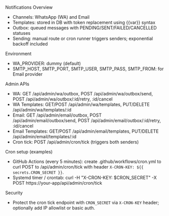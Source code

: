 Notifications Overview

- Channels: WhatsApp (WA) and Email
- Templates: stored in DB with token replacement using {{var}} syntax
- Outbox: queued messages with PENDING/SENT/FAILED/CANCELLED statuses
- Sending: manual route or cron runner triggers senders; exponential backoff included

Environment

- WA_PROVIDER: dummy (default)
- SMTP_HOST, SMTP_PORT, SMTP_USER, SMTP_PASS, SMTP_FROM: for Email provider

Admin APIs

- WA: GET /api/admin/wa/outbox, POST /api/admin/wa/outbox/send, POST /api/admin/wa/outbox/:id/retry, :id/cancel
- WA Templates: GET/POST /api/admin/wa/templates, PUT/DELETE /api/admin/wa/templates/:id
- Email: GET /api/admin/email/outbox, POST /api/admin/email/outbox/send, POST /api/admin/email/outbox/:id/retry, :id/cancel
- Email Templates: GET/POST /api/admin/email/templates, PUT/DELETE /api/admin/email/templates/:id
- Cron tick: POST /api/admin/cron/tick (triggers both senders)

Cron setup (examples)

- GitHub Actions (every 5 minutes): create .github/workflows/cron.yml to curl POST to /api/admin/cron/tick with header `X-CRON-KEY: ${{ secrets.CRON_SECRET }}`.
- Systemd timer / crontab: curl -H "X-CRON-KEY: $CRON_SECRET" -X POST https://your-app/api/admin/cron/tick

Security

- Protect the cron tick endpoint with `CRON_SECRET` via `X-CRON-KEY` header; optionally add IP allowlist or basic auth.
